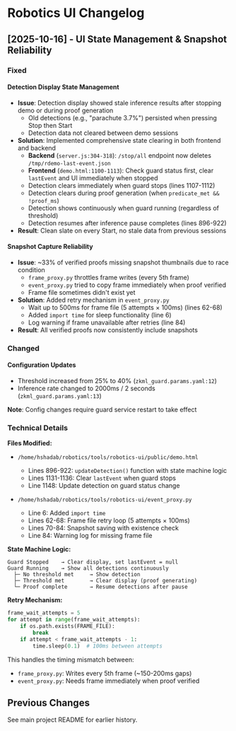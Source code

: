 # Robotics UI Changelog

## [2025-10-16] - UI State Management & Snapshot Reliability

### Fixed

#### Detection Display State Management
- **Issue**: Detection display showed stale inference results after stopping demo or during proof generation
  - Old detections (e.g., "parachute 3.7%") persisted when pressing Stop then Start
  - Detection data not cleared between demo sessions
- **Solution**: Implemented comprehensive state clearing in both frontend and backend
  - **Backend** (`server.js:304-318`): `/stop/all` endpoint now deletes `/tmp/rdemo-last-event.json`
  - **Frontend** (`demo.html:1100-1113`): Check guard status first, clear `lastEvent` and UI immediately when stopped
  - Detection clears immediately when guard stops (lines 1107-1112)
  - Detection clears during proof generation (when `predicate_met && !proof_ms`)
  - Detection shows continuously when guard running (regardless of threshold)
  - Detection resumes after inference pause completes (lines 896-922)
- **Result**: Clean slate on every Start, no stale data from previous sessions

#### Snapshot Capture Reliability
- **Issue**: ~33% of verified proofs missing snapshot thumbnails due to race condition
  - `frame_proxy.py` throttles frame writes (every 5th frame)
  - `event_proxy.py` tried to copy frame immediately when proof verified
  - Frame file sometimes didn't exist yet
- **Solution**: Added retry mechanism in `event_proxy.py`
  - Wait up to 500ms for frame file (5 attempts × 100ms) (lines 62-68)
  - Added `import time` for sleep functionality (line 6)
  - Log warning if frame unavailable after retries (line 84)
- **Result**: All verified proofs now consistently include snapshots

### Changed

#### Configuration Updates
- Threshold increased from 25% to 40% (`zkml_guard.params.yaml:12`)
- Inference rate changed to 2000ms / 2 seconds (`zkml_guard.params.yaml:13`)

**Note**: Config changes require guard service restart to take effect

### Technical Details

**Files Modified:**
- `/home/hshadab/robotics/tools/robotics-ui/public/demo.html`
  - Lines 896-922: `updateDetection()` function with state machine logic
  - Lines 1131-1136: Clear `lastEvent` when guard stops
  - Line 1148: Update detection on guard status change

- `/home/hshadab/robotics/tools/robotics-ui/event_proxy.py`
  - Line 6: Added `import time`
  - Lines 62-68: Frame file retry loop (5 attempts × 100ms)
  - Lines 70-84: Snapshot saving with existence check
  - Line 84: Warning log for missing frame file

**State Machine Logic:**

```
Guard Stopped    → Clear display, set lastEvent = null
Guard Running    → Show all detections continuously
  ├─ No threshold met     → Show detection
  ├─ Threshold met        → Clear display (proof generating)
  └─ Proof complete       → Resume detections after pause
```

**Retry Mechanism:**

```python
frame_wait_attempts = 5
for attempt in range(frame_wait_attempts):
    if os.path.exists(FRAME_FILE):
        break
    if attempt < frame_wait_attempts - 1:
        time.sleep(0.1)  # 100ms between attempts
```

This handles the timing mismatch between:
- `frame_proxy.py`: Writes every 5th frame (~150-200ms gaps)
- `event_proxy.py`: Needs frame immediately when proof verified

## Previous Changes

See main project README for earlier history.
